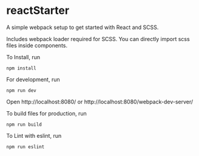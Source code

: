 # reactStarter
A simple webpack setup to get started with React and SCSS.

Includes webpack loader required for SCSS. You can directly import scss files inside components.

To Install, run
```
npm install
```

For development, run
```
npm run dev
```

Open http://localhost:8080/ or http://localhost:8080/webpack-dev-server/

To build files for production, run
```
npm run build
```

To Lint with eslint, run
```
npm run eslint
```